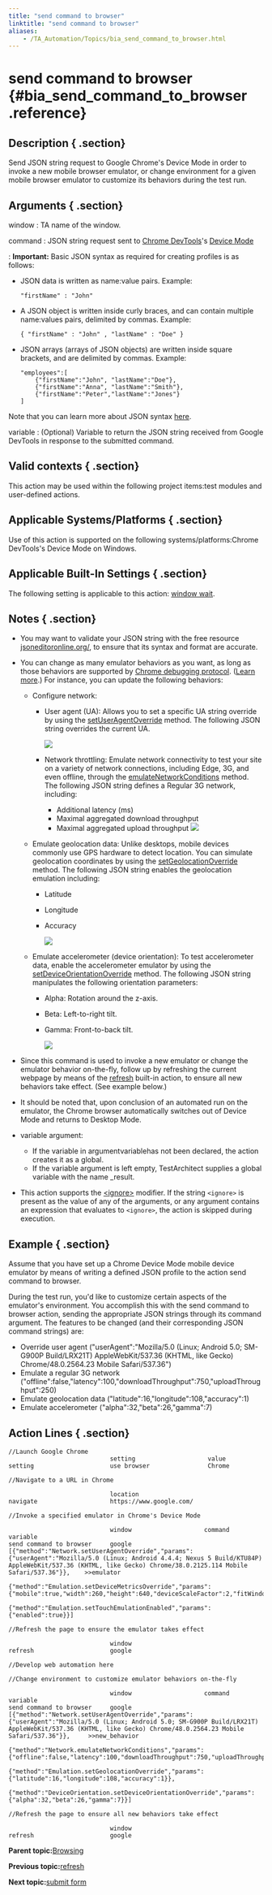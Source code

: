 ```yaml
--- 
title: "send command to browser"
linktitle: "send command to browser"
aliases: 
    - /TA_Automation/Topics/bia_send_command_to_browser.html
---
```

# send command to browser {#bia_send_command_to_browser .reference}

## Description { .section}

Send JSON string request to Google Chrome's Device Mode in order to invoke a new mobile browser emulator, or change environment for a given mobile browser emulator to customize its behaviors during the test run.

## Arguments { .section}

window
:   TA name of the window.

command
:   JSON string request sent to [Chrome DevTools](https://developer.chrome.com/devtools)'s [Device Mode](https://developers.google.com/web/tools/chrome-devtools/iterate/device-mode/)

:   **Important:** Basic JSON syntax as required for creating profiles is as follows:

-   JSON data is written as name:value pairs. Example:

    ```
    "firstName" : "John"
    ```

-   A JSON object is written inside curly braces, and can contain multiple name:values pairs, delimited by commas. Example:

    ```
    { "firstName" : "John" , "lastName" : "Doe" }
    ```

-   JSON arrays \(arrays of JSON objects\) are written inside square brackets, and are delimited by commas. Example:

    ```
    "employees":[
        {"firstName":"John", "lastName":"Doe"}, 
        {"firstName":"Anna", "lastName":"Smith"}, 
        {"firstName":"Peter","lastName":"Jones"}
    ]
    ```


Note that you can learn more about JSON syntax [here](http://www.w3schools.com/js/js_json_syntax.asp).

variable
:   \(Optional\) Variable to return the JSON string received from Google DevTools in response to the submitted command.

## Valid contexts { .section}

This action may be used within the following project items:test modules and user-defined actions.

## Applicable Systems/Platforms { .section}

Use of this action is supported on the following systems/platforms:Chrome DevTools's Device Mode on Windows.

## Applicable Built-In Settings { .section}

The following setting is applicable to this action: [window wait](bis_window_wait.html).

## Notes { .section}

-   You may want to validate your JSON string with the free resource [jsoneditoronline.org/](http://www.jsoneditoronline.org/), to ensure that its syntax and format are accurate.
-   You can change as many emulator behaviors as you want, as long as those behaviors are supported by [Chrome debugging protocol](https://chromedevtools.github.io/debugger-protocol-viewer/tot/). \([Learn more](aut_app_testing_responsive_web_Chrome_DevTools_launching_emulator.md#step_d2w_t3d_1w).\) For instance, you can update the following behaviors:
    -   Configure network:
        -   User agent \(UA\): Allows you to set a specific UA string override by using the [setUserAgentOverride](https://chromedevtools.github.io/debugger-protocol-viewer/tot/Network/#method-setUserAgentOverride) method. The following JSON string overrides the current UA.

            ![](../Images/UA_override.png)

        -   Network throttling: Emulate network connectivity to test your site on a variety of network connections, including Edge, 3G, and even offline, through the [emulateNetworkConditions](https://chromedevtools.github.io/debugger-protocol-viewer/tot/Network/#method-emulateNetworkConditions) method. The following JSON string defines a Regular 3G network, including:

            -   Additional latency \(ms\)
            -   Maximal aggregated download throughput
            -   Maximal aggregated upload throughput
            ![](../Images/Regular3G.png)

    -   Emulate geolocation data: Unlike desktops, mobile devices commonly use GPS hardware to detect location. You can simulate geolocation coordinates by using the [setGeolocationOverride](https://chromedevtools.github.io/debugger-protocol-viewer/tot/Emulation/#method-setGeolocationOverride) method. The following JSON string enables the geolocation emulation including:
        -   Latitude
        -   Longitude
        -   Accuracy

            ![](../Images/geolocation.png)

    -   Emulate accelerometer \(device orientation\): To test accelerometer data, enable the accelerometer emulator by using the [setDeviceOrientationOverride](https://chromedevtools.github.io/debugger-protocol-viewer/tot/DeviceOrientation/#method-setDeviceOrientationOverride) method. The following JSON string manipulates the following orientation parameters:
        -   Alpha: Rotation around the z-axis.
        -   Beta: Left-to-right tilt.
        -   Gamma: Front-to-back tilt.

            ![](../Images/accelerometer.png)

-   Since this command is used to invoke a new emulator or change the emulator behavior on-the-fly, follow up by refreshing the current webpage by means of the [refresh](bia_refresh.html) built-in action, to ensure all new behaviors take effect. \(See example below.\)
-   It should be noted that, upon conclusion of an automated run on the emulator, the Chrome browser automatically switches out of Device Mode and returns to Desktop Mode.
-   variable argument:
    -   If the variable in argumentvariablehas not been declared, the action creates it as a global.
    -   If the variable argument is left empty, TestArchitect supplies a global variable with the name \_result.
-   This action supports the [<ignore\>](../../reuse/../TA_Automation/Topics/Ignoring_action.html) modifier. If the string `<ignore>` is present as the value of any of the arguments, or any argument contains an expression that evaluates to `<ignore>`, the action is skipped during execution.

## Example { .section}

Assume that you have set up a Chrome Device Mode mobile device emulator by means of writing a defined JSON profile to the action send command to browser.

During the test run, you'd like to customize certain aspects of the emulator's environment. You accomplish this with the send command to browser action, sending the appropriate JSON strings through its command argument. The features to be changed \(and their corresponding JSON command strings\) are:

-   Override user agent \("userAgent":"Mozilla/5.0 \(Linux; Android 5.0; SM-G900P Build/LRX21T\) AppleWebKit/537.36 \(KHTML, like Gecko\) Chrome/48.0.2564.23 Mobile Safari/537.36"\)
-   Emulate a regular 3G network \("offline":false,"latency":100,"downloadThroughput":750,"uploadThroughput":250\)
-   Emulate geolocation data \("latitude":16,"longitude":108,"accuracy":1\)
-   Emulate accelerometer \("alpha":32,"beta":26,"gamma":7\)

## Action Lines { .section}

```
//Launch Google Chrome   
                            setting                    value
setting                     use browser                Chrome

//Navigate to a URL in Chrome

                            location
navigate                    https://www.google.com/

//Invoke a specified emulator in Chrome's Device Mode

                            window                    command                                                                                                                                                                                                           variable             
send command to browser     google                    [{"method":"Network.setUserAgentOverride","params":{"userAgent":"Mozilla/5.0 (Linux; Android 4.4.4; Nexus 5 Build/KTU84P) AppleWebKit/537.36 (KHTML, like Gecko) Chrome/38.0.2125.114 Mobile Safari/537.36"}},    >>emulator
                                                      {"method":"Emulation.setDeviceMetricsOverride","params":{"mobile":true,"width":260,"height":640,"deviceScaleFactor":2,"fitWindow":false}},
                                                      {"method":"Emulation.setTouchEmulationEnabled","params":{"enabled":true}}]

//Refresh the page to ensure the emulator takes effect

                            window
refresh                     google

//Develop web automation here

//Change environment to customize emulator behaviors on-the-fly
                            
                            window                    command                                                                                                                                                                                                          variable
send command to browser     google                    [{"method":"Network.setUserAgentOverride","params":{"userAgent":"Mozilla/5.0 (Linux; Android 5.0; SM-G900P Build/LRX21T) AppleWebKit/537.36 (KHTML, like Gecko) Chrome/48.0.2564.23 Mobile Safari/537.36"}},     >>new_behavior
                                                      {"method":"Network.emulateNetworkConditions","params":{"offline":false,"latency":100,"downloadThroughput":750,"uploadThroughput":250}},
                                                      {"method":"Emulation.setGeolocationOverride","params":{"latitude":16,"longitude":108,"accuracy":1}},
                                                      {"method":"DeviceOrientation.setDeviceOrientationOverride","params":{"alpha":32,"beta":26,"gamma":7}}]

//Refresh the page to ensure all new behaviors take effect

                            window
refresh                     google
```

**Parent topic:**[Browsing](../../TA_Automation/Topics/bia_browsing.html)

**Previous topic:**[refresh](../../TA_Automation/Topics/bia_refresh.html)

**Next topic:**[submit form](../../TA_Automation/Topics/bia_submit_form.html)

